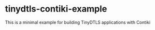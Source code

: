 # tinydtls-contiki-example
This is a minimal example for building TinyDTLS applications with Contiki
